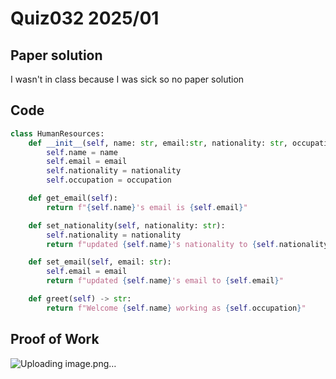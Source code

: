 # Quiz032 2025/01

## Paper solution
I wasn't in class because I was sick so no paper solution

## Code
```.py
class HumanResources:
    def __init__(self, name: str, email:str, nationality: str, occupation: str):
        self.name = name
        self.email = email
        self.nationality = nationality
        self.occupation = occupation

    def get_email(self):
        return f"{self.name}'s email is {self.email}"

    def set_nationality(self, nationality: str):
        self.nationality = nationality
        return f"updated {self.name}'s nationality to {self.nationality}"

    def set_email(self, email: str):
        self.email = email
        return f"updated {self.name}'s email to {self.email}"

    def greet(self) -> str:
        return f"Welcome {self.name} working as {self.occupation}"
```

## Proof of Work
![Uploading image.png…]()


